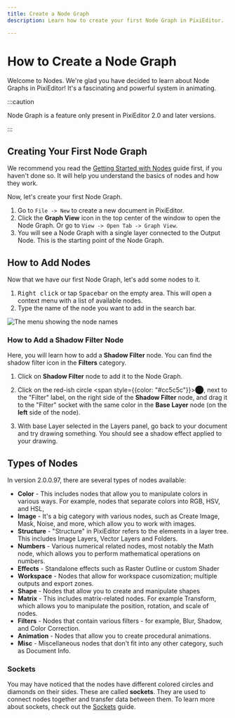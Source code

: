 ```yaml
---
title: Create a Node Graph
description: Learn how to create your first Node Graph in PixiEditor.

---
```


<!-- import { List } from 'starlight-videos/components' 
import { Aside } from '@astrojs/starlight/components';
import { Steps } from '@astrojs/starlight/components';
import { Image } from 'astro:assets';
import ctxMenuImage from './assets/ctx-menu.png';
import { Quiz, QuizOption } from 'starlight-videos/components'
-->
# How to Create a Node Graph
Welcome to Nodes. We're glad you have decided to learn about Node Graphs in PixiEditor! It's a fascinating and powerful system in animating. 

:::caution

Node Graph is a feature only present in PixiEditor 2.0 and later versions.

:::

## Creating Your First Node Graph

We recommend you read the [Getting Started with Nodes](https://pixieditor.net/docs/usage/node-graph/getting-started-with-node-graph/) guide first, if you haven't done so. It will help you understand the basics of nodes and how they work.

Now, let's create your first Node Graph.



1. Go to `File -> New` to create a new document in PixiEditor.
2. Click the **Graph View** icon in the top center of the window to open the Node Graph. Or go to `View -> Open Tab -> Graph View`.
3. You will see a Node Graph with a single layer connected to the Output Node. This is the starting point of the Node Graph.

## How to Add Nodes

Now that we have our first Node Graph, let's add some nodes to it.



1. <kbd>Right click</kbd> or tap <kbd>Spacebar</kbd> on the empty area.  This will open a context menu with a list of available nodes. 
2. Type the name of the node you want to add in the search bar.

![The menu showing the node names](/img/ctx-menu.png "The ctx menu showing names of the nodes")  


### How to Add a Shadow Filter Node
Here, you will learn how to add a **Shadow Filter** node. You can find the shadow filter icon in the **Filters** category.

1. Click on **Shadow Filter** node to add it to the Node Graph.

2. Click on the red-ish circle <span style={{color: "#cc5c5c"}}>⬤</span>, next to the "Filter" label, on the right side of the **Shadow Filter** node, and drag it to the "Filter" socket with the same color in the **Base Layer** node (on the **left** side of the node). 

3. With base Layer selected in the Layers panel, go back to your document and try drawing something. You should see a shadow effect applied to your drawing.



## Types of Nodes

In version 2.0.0.97, there are several types of nodes available:

- **Color** - This includes nodes that allow you to manipulate colors in various ways. For example, nodes that separate colors into RGB, HSV, and HSL, 
- **Image** - It's a big category with various nodes, such as Create Image, Mask, Noise, and more, which allow you to work with images.
- **Structure** - "Structure" in PixiEditor refers to the elements in a layer tree. This includes Image Layers, Vector Layers and Folders.
- **Numbers** - Various numerical related nodes, most notably the Math node, which allows you to perform mathematical operations on numbers.
- **Effects** - Standalone effects such as Raster Outline or custom Shader
- **Workspace** - Nodes that allow for workspace cusomization; multiple outputs and export zones.
- **Shape** - Nodes that allow you to create and manipulate shapes
- **Matrix** - This includes matrix-related nodes. For example Transform, which allows you to manipulate the position, rotation, and scale of nodes.
- **Filters** - Nodes that contain various filters - for example, Blur, Shadow, and Color Correction.
- **Animation** - Nodes that allow you to create procedural animations.
- **Misc** - Miscellaneous nodes that don't fit into any other category, such as Document Info.

### Sockets

You may have noticed that the nodes have different colored circles and diamonds on their sides. These are called **sockets**. They are used to connect nodes together and transfer data between them.
To learn more about sockets, check out the [Sockets](https://pixieditor.net/docs/usage/node-graph/property-sockets/) guide.